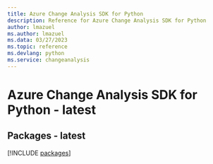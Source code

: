 ```yaml
---
title: Azure Change Analysis SDK for Python
description: Reference for Azure Change Analysis SDK for Python
author: lmazuel
ms.author: lmazuel
ms.data: 03/27/2023
ms.topic: reference
ms.devlang: python
ms.service: changeanalysis
---
```

# Azure Change Analysis SDK for Python - latest
## Packages - latest
[!INCLUDE [packages](change-analysis-index.md)]
